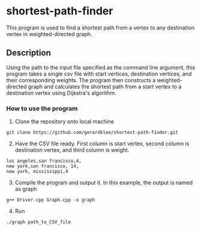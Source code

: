 # shortest-path-finder
This program is used to find a shortest path from a vertex to any destination vertex in weighted-directed graph.

## Description
Using the path to the input file specified as the command line argument, this program takes a single csv file with start vertices, destination vertices, and their corresponding weights. The program then constructs a weighted-directed graph and calculates the shortest path from a start vertex to a destination vertex using Dijkstra's algorithm. 

### How to use the program
1. Clone the repository onto local machine
```
git clone https://github.com/gerardklee/shortest-path-finder.git
```
2. Have the CSV file ready. First column is start vertex, second column is destination vertex, and third column is weight.
```
los angeles,san francisco,4,
new york,san francisco, 14,
new york, mississippi,4
```
3. Compile the program and output it. In this example, the output is named as graph
```
g++ Driver.cpp Graph.cpp -o graph
```
4. Run
```
./graph path_to_CSV_file
